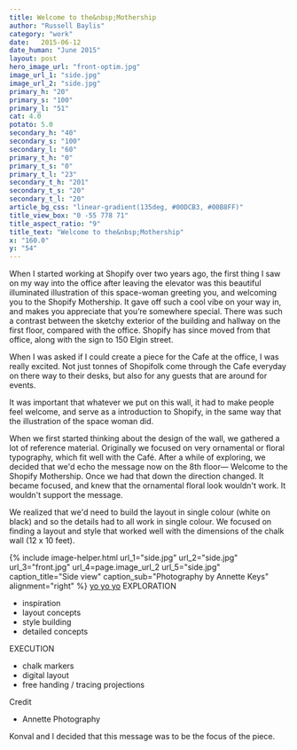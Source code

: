 ```yaml
---
title: Welcome to the&nbsp;Mothership
author: "Russell Baylis"
category: "work"
date:   2015-06-12
date_human: "June 2015"
layout: post
hero_image_url: "front-optim.jpg"
image_url_1: "side.jpg"
image_url_2: "side.jpg"
primary_h: "20"
primary_s: "100"
primary_l: "51"
cat: 4.0
potato: 5.0
secondary_h: "40"
secondary_s: "100"
secondary_l: "60"
primary_t_h: "0"
primary_t_s: "0"
primary_t_l: "23"
secondary_t_h: "201"
secondary_t_s: "20"
secondary_t_l: "20"
article_bg_css: "linear-gradient(135deg, #00DCB3, #00B8FF)"
title_view_box: "0 -55 778 71"
title_aspect_ratio: "9"
title_text: "Welcome to the&nbsp;Mothership"
x: "160.0"
y: "54"
---
```


When I started working at Shopify over two years ago, the first thing I saw on my way into the office after leaving the elevator was this beautiful illuminated illustration of this space-woman greeting you, and welcoming you to the Shopify Mothership. It gave off such a cool vibe on your way in, and makes you appreciate that you’re somewhere special. There was such a contrast between the sketchy exterior of the building and hallway on the first floor, compared with the office. Shopify has since moved from that office, along with the sign to 150 Elgin street.

When I was asked if I could create a piece for the Cafe at the office, I was really excited. Not just tonnes of Shopifolk come through the Cafe everyday on there way to their desks, but also for any guests that are around for events.

It was important that whatever we put on this wall, it had to make people feel welcome, and serve as a introduction to Shopify, in the same way that the illustration of the space woman did.

When we first started thinking about the design of the wall, we gathered a lot of reference material. Originally we focused on very ornamental or floral typography, which fit well with the Café. After a while of exploring, we decided that we'd echo the message now on the 8th floor— Welcome to the Shopify Mothership. Once we had that down the direction changed. It became focused, and knew that the ornamental floral look wouldn't work. It wouldn't support the message.

We realized that we'd need to build the layout in single colour (white on black) and so the details had to all work in single colour. We focused on finding a layout and style that worked well with the dimensions of the chalk wall (12 x 10 feet).

{% include image-helper.html url_1="side.jpg" url_2="side.jpg" url_3="front.jpg" url_4=page.image_url_2 url_5="side.jpg" caption_title="Side view" caption_sub="Photography by Annette Keys" alignment="right" %}
[yo yo yo](#)
EXPLORATION
- inspiration
- layout concepts
- style building
- detailed concepts

EXECUTION
- chalk markers
- digital layout
- free handing / tracing projections

Credit
- Annette Photography


Konval and I decided that this message was to be the focus of the piece.
